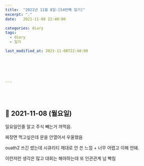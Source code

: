 ```yaml
---
title:  "2021년 11월 8일-[54번째 일기]"
excerpt: "."
date:   2021-11-08 22:40:00 

categories: diary
tags:
  - diary
  - 일기

last_modified_at: 2021-11-08T22:40:00






---
```


<br/>

<br/>

## 🧾 2021-11-08 (월요일)

일요일인줄 알고 주식 빼는거 까먹음.

짜장면 먹고싶은데 문을 안열어서 우울했음

ouath2 쓰긴 썼는데 시큐리티 제대로 안 쓴 느낌 + 너무 어렵고 이해 안돼.

이런저런 생각은 많고 대회는 해야하는데 또 인관관계 넘 빡침